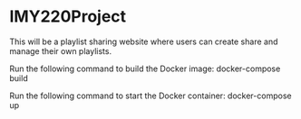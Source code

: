 # IMY220Project
This will be a playlist sharing website where users can create share and manage their own playlists. 

Run the following command to build the Docker image:
docker-compose build

Run the following command to start the Docker container:
docker-compose up